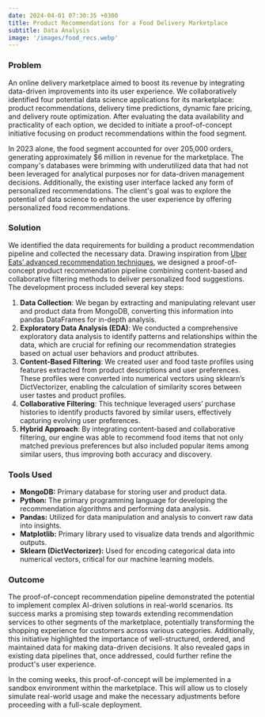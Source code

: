 ```yaml
---
date: 2024-04-01 07:30:35 +0300
title: Product Recommendations for a Food Delivery Marketplace
subtitle: Data Analysis
image: '/images/food_recs.webp'
---
```


### Problem

An online delivery marketplace aimed to boost its revenue by integrating data-driven improvements into its user experience. We collaboratively identified four potential data science applications for its marketplace: product recommendations, delivery time predictions, dynamic fare pricing, and delivery route optimization. After evaluating the data availability and practicality of each option, we decided to initiate a proof-of-concept initiative focusing on product recommendations within the food segment.

In 2023 alone, the food segment accounted for over 205,000 orders, generating approximately $6 million in revenue for the marketplace. The company's databases were brimming with underutilized data that had not been leveraged for analytical purposes nor for data-driven management decisions. Additionally, the existing user interface lacked any form of personalized recommendations. The client's goal was to explore the potential of data science to enhance the user experience by offering personalized food recommendations.

### Solution

We identified the data requirements for building a product recommendation pipeline and collected the necessary data. Drawing inspiration from [Uber Eats’ advanced recommendation techniques](https://www.uber.com/en-CH/blog/uber-eats-recommending-marketplace/), we designed a proof-of-concept product recommendation pipeline combining content-based and collaborative filtering methods to deliver personalized food suggestions. The development process included several key steps:

1. **Data Collection**: We began by extracting and manipulating relevant user and product data from MongoDB, converting this information into pandas DataFrames for in-depth analysis.
2. **Exploratory Data Analysis (EDA)**: We conducted a comprehensive exploratory data analysis to identify patterns and relationships within the data, which are crucial for refining our recommendation strategies based on actual user behaviors and product attributes.
3. **Content-Based Filtering**: We created user and food taste profiles using features extracted from product descriptions and user preferences. These profiles were converted into numerical vectors using sklearn’s DictVectorizer, enabling the calculation of similarity scores between user tastes and product profiles.
4. **Collaborative Filtering**: This technique leveraged users’ purchase histories to identify products favored by similar users, effectively capturing evolving user preferences.
5. **Hybrid Approach**: By integrating content-based and collaborative filtering, our engine was able to recommend food items that not only matched previous preferences but also included popular items among similar users, thus improving both accuracy and discovery.

### Tools Used

- **MongoDB:** Primary database for storing user and product data.
- **Python:** The primary programming language for developing the recommendation algorithms and performing data analysis.
- **Pandas:** Utilized for data manipulation and analysis to convert raw data into insights.
- **Matplotlib:** Primary library used to visualize data trends and algorithmic outputs.
- **Sklearn (DictVectorizer):** Used for encoding categorical data into numerical vectors, critical for our machine learning models.

### Outcome

The proof-of-concept recommendation pipeline demonstrated the potential to implement complex AI-driven solutions in real-world scenarios. Its success marks a promising step towards extending recommendation services to other segments of the marketplace, potentially transforming the shopping experience for customers across various categories. Additionally, this initiative highlighted the importance of well-structured, ordered, and maintained data for making data-driven decisions. It also revealed gaps in existing data pipelines that, once addressed, could further refine the product's user experience.

In the coming weeks, this proof-of-concept will be implemented in a sandbox environment within the marketplace. This will allow us to closely simulate real-world usage and make the necessary adjustments before proceeding with a full-scale deployment.